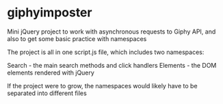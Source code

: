 # giphyimposter
Mini jQuery project to work with asynchronous requests to Giphy API, and also to get some basic practice with namespaces

The project is all in one script.js file, which includes two namespaces:

Search - the main search methods and click handlers
Elements - the DOM elements rendered with jQuery

If the project were to grow, the namespaces would likely have to be separated into different files
